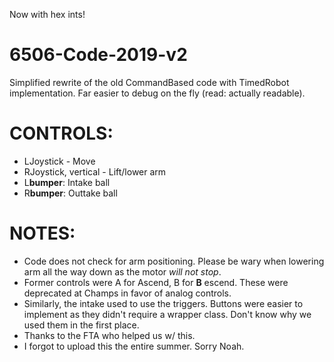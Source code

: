 Now with hex ints!
# 6506-Code-2019-v2
Simplified rewrite of the old CommandBased code with TimedRobot implementation. Far easier to debug on the fly (read: actually readable).

# CONTROLS:
- LJoystick - Move
- RJoystick, vertical - Lift/lower arm
- L**bumper**: Intake ball
- R**bumper**: Outtake ball

# NOTES:
- Code does not check for arm positioning. Please be wary when lowering arm all the way down as the motor *will not stop*.
- Former controls were A for Ascend, B for  **B** escend. These were deprecated at Champs in favor of analog controls.
- Similarly, the intake used to use the triggers. Buttons were easier to implement as they didn't require a wrapper class. Don't know why we used them in the first place.
- Thanks to the FTA who helped us w/ this.
- I forgot to upload this the entire summer. Sorry Noah.

